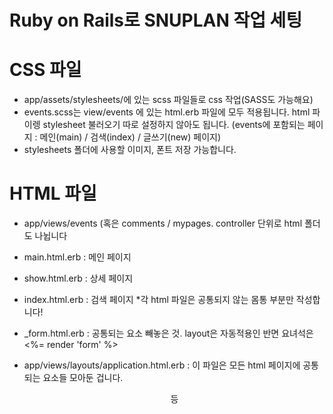 
# Ruby on Rails로 SNUPLAN 작업 세팅

# CSS 파일
- app/assets/stylesheets/에 있는 scss 파일들로 css 작업(SASS도 가능해요)
- events.scss는 view/events 에 있는 html.erb 파일에 모두 적용됩니다. html 파이렝 stylesheet 불러오기 따로 설정하지 않아도 됩니다.
(events에 포함되는 페이지 : 메인(main) / 검색(index) / 글쓰기(new) 페이지)
- stylesheets 폴더에 사용할 이미지, 폰트 저장 가능합니다.

# HTML 파일
- app/views/events (혹은 comments / mypages. controller 단위로 html 폴더도 나뉩니다
- main.html.erb : 메인 페이지
- show.html.erb : 상세 페이지
- index.html.erb : 검색 페이지
*각 html 파일은 공통되지 않는 몸통 부분만 작성합니다!
- _form.html.erb : 공통되는 요소 빼놓은 것. layout은 자동적용인 반면 요녀석은 <%= render 'form' %>

- app/views/layouts/application.html.erb
: 이 파일은 모든 html 페이지에 공통되는 요소들 모아둔 겁니다. <head> <body> <header> <footer> 등
